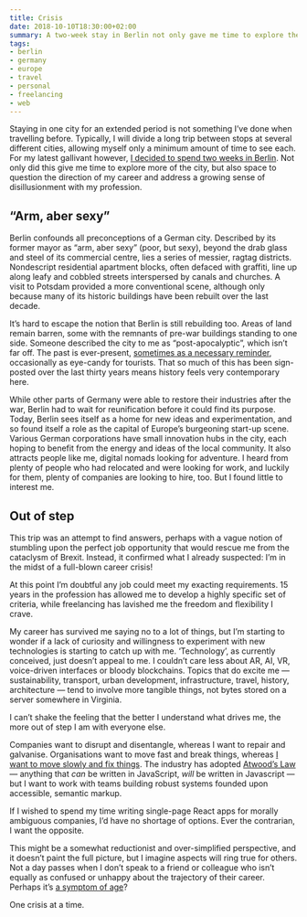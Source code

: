 ```yaml
---
title: Crisis
date: 2018-10-10T18:30:00+02:00
summary: A two-week stay in Berlin not only gave me time to explore the city, but also space to question the direction of my career and address a growing sense of disillusionment with my profession.
tags:
- berlin
- germany
- europe
- travel
- personal
- freelancing
- web
---
```

Staying in one city for an extended period is not something I’ve done when travelling before. Typically, I will divide a long trip between stops at several different cities, allowing myself only a minimum amount of time to see each. For my latest gallivant however, [I decided to spend two weeks in Berlin][1]. Not only did this give me time to explore more of the city, but also space to question the direction of my career and address a growing sense of disillusionment with my profession.

## “Arm, aber sexy”

Berlin confounds all preconceptions of a German city. Described by its former mayor as “arm, aber sexy” (poor, but sexy), beyond the drab glass and steel of its commercial centre, lies a series of messier, ragtag districts. Nondescript residential apartment blocks, often defaced with graffiti, line up along leafy and cobbled streets interspersed by canals and churches. A visit to Potsdam provided a more conventional scene, although only because many of its historic buildings have been rebuilt over the last decade.

It’s hard to escape the notion that Berlin is still rebuilding too. Areas of land remain barren, some with the remnants of pre-war buildings standing to one side. Someone described the city to me as “post-apocalyptic”, which isn’t far off. The past is ever-present, [sometimes as a necessary reminder][2], occasionally as eye-candy for tourists. That so much of this has been sign-posted over the last thirty years means history feels very contemporary here.

While other parts of Germany were able to restore their industries after the war, Berlin had to wait for reunification before it could find its purpose. Today, Berlin sees itself as a home for new ideas and experimentation, and so found itself a role as the capital of Europe’s burgeoning start-up scene. Various German corporations have small innovation hubs in the city, each hoping to benefit from the energy and ideas of the local community. It also attracts people like me, digital nomads looking for adventure. I heard from plenty of people who had relocated and were looking for work, and luckily for them, plenty of companies are looking to hire, too. But I found little to interest me.

## Out of step

This trip was an attempt to find answers, perhaps with a vague notion of stumbling upon the perfect job opportunity that would rescue me from the cataclysm of Brexit. Instead, it confirmed what I already suspected: I’m in the midst of a full-blown career crisis!

At this point I’m doubtful any job could meet my exacting requirements. 15 years in the profession has allowed me to develop a highly specific set of criteria, while freelancing has lavished me the freedom and flexibility I crave.

My career has survived me saying no to a lot of things, but I’m starting to wonder if a lack of curiosity and willingness to experiment with new technologies is starting to catch up with me. ‘Technology’, as currently conceived, just doesn’t appeal to me. I couldn’t care less about AR, AI, VR, voice-driven interfaces or bloody blockchains. Topics that do excite me — sustainability, transport, urban development, infrastructure, travel, history, architecture — tend to involve more tangible things, not bytes stored on a server somewhere in Virginia.

I can’t shake the feeling that the better I understand what drives me, the more out of step I am with everyone else.

Companies want to disrupt and disentangle, whereas I want to repair and galvanise. Organisations want to move fast and break things, whereas [I want to move slowly and fix things][3]. The industry has adopted [Atwood’s Law][4] — anything that _can_ be written in JavaScript, _will_ be written in Javascript — but I want to work with teams building robust systems founded upon accessible, semantic markup.

If I wished to spend my time writing single-page React apps for morally ambiguous companies, I’d have no shortage of options. Ever the contrarian, I want the opposite.

This might be a somewhat reductionist and over-simplified perspective, and it doesn’t paint the full picture, but I imagine aspects will ring true for others. Not a day passes when I don’t speak to a friend or colleague who isn’t equally as confused or unhappy about the trajectory of their career. Perhaps it’s [a symptom of age][5]?

One crisis at a time.

[1]: /2018/09/berlin
[2]: /2018/10/tempelhof
[3]: /2018/02/move_slowly_and_fix_things
[4]: https://blog.codinghorror.com/the-principle-of-least-power/
[5]: https://www.susanjeanrobertson.com/writing/aging-out/
